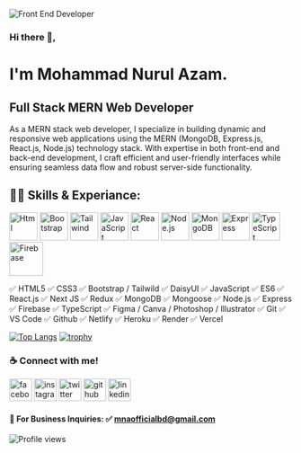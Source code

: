 ![Front End Developer](https://i.ibb.co/p1dd1dJ/Linked-In-banner.jpg)

### Hi there 👋,
# I'm Mohammad Nurul Azam.
## Full Stack MERN Web Developer
As a MERN stack web developer, I specialize in building dynamic and responsive web applications using the MERN (MongoDB, Express.js, React.js, Node.js) technology stack. With expertise in both front-end and back-end development, I craft efficient and user-friendly interfaces while ensuring seamless data flow and robust server-side functionality.

## 👨‍💻 Skills & Experiance: 

<img src='https://i.ibb.co/CzCBpTH/Html.png' alt='Html' height='50'> <img src='https://i.ibb.co/nQWTQj0/Bootstrap.png' alt='Bootstrap' height='50'> <img src='https://i.ibb.co/bNk65q4/Tailwind.png' alt='Tailwind' height='50'> <img src='https://i.ibb.co/v1TJvsQ/java-Script.png' alt='JavaScript' height='50'> <img src='https://i.ibb.co/r35WXpY/React.png' alt='React' height='50'> <img src='https://i.ibb.co/25kVJ89/Node-js.png' alt='Node.js' height='50'> <img src='https://i.ibb.co/g7bXq1g/Mongo.png' alt='MongoDB' height='50'> <img src='https://i.ibb.co/GcyBL8L/Express.png' alt='Express' height='50'> <img src='https://i.ibb.co/gjW6BLK/Type-Script.png' alt='TypeScript' height='50'> <img src='https://felgo.com/doc/images/logo-firebase.png' alt='Firebase' height='60'>

✅ HTML5  ✅ CSS3  ✅ Bootstrap / Tailwild  ✅ DaisyUI  ✅ JavaScript  ✅ ES6  ✅ React.js  ✅ Next JS  ✅ Redux  ✅ MongoDB  ✅ Mongoose  ✅ Node.js  ✅ Express  ✅ Firebase ✅ TypeScript  ✅ Figma / Canva / Photoshop / Illustrator  ✅ Git  ✅ VS Code  ✅ Github  ✅ Netlify  ✅ Heroku  ✅ Render  ✅ Vercel  

[![Top Langs](https://github-readme-stats.vercel.app/api/top-langs/?username=nurulazam-dev)](https://github.com/anuraghazra/github-readme-stats)
[![trophy](https://github-profile-trophy.vercel.app/?username=nurulazam-dev)](https://github.com/ryo-ma/github-profile-trophy)
### ☕ Connect with me!
[<img src='https://camo.githubusercontent.com/2d1ffa69dd491ebeca01b2098cf8233dd09950ff5895abccd5b455ca442abc59/68747470733a2f2f696d672e736869656c64732e696f2f62616467652f46616365626f6f6b2d3138373746323f7374796c653d666f722d7468652d6261646765266c6f676f3d66616365626f6f6b266c6f676f436f6c6f723d7768697465' alt='facebook' height='40'>](https://www.facebook.com/mnaofficialbd)  [<img src='https://camo.githubusercontent.com/b3d4671768bd0f9b6c8f410a25a96e0c5a4d135208d8910461e986f97e7985ab/68747470733a2f2f696d672e736869656c64732e696f2f62616467652f496e7374616772616d2d4534343035463f7374796c653d666f722d7468652d6261646765266c6f676f3d696e7374616772616d266c6f676f436f6c6f723d7768697465' alt='instagram' height='40'>](https://www.instagram.com/mnaofficialbd/)  [<img src='https://camo.githubusercontent.com/5d03c86f6a75f7cbe80d135d9162fbf6dc46a31253cf30a8e9bb8279b4d574d3/68747470733a2f2f696d672e736869656c64732e696f2f62616467652f547769747465722d3144413146323f7374796c653d666f722d7468652d6261646765266c6f676f3d74776974746572266c6f676f436f6c6f723d7768697465' alt='twitter' height='40'>](https://twitter.com/mnaofficialbd)  [<img src='https://camo.githubusercontent.com/bd2bd127c104ba5c98bb12c70801b075aee1f040009089510f69554300e7ff41/68747470733a2f2f696d672e736869656c64732e696f2f62616467652f4769742d4630353033323f7374796c653d666f722d7468652d6261646765266c6f676f3d676974266c6f676f436f6c6f723d7768697465' alt='github' height='40'>](https://github.com/mnaofficialbd)
[<img src='https://camo.githubusercontent.com/a80d00f23720d0bc9f55481cfcd77ab79e141606829cf16ec43f8cacc7741e46/68747470733a2f2f696d672e736869656c64732e696f2f62616467652f4c696e6b6564496e2d3030373742353f7374796c653d666f722d7468652d6261646765266c6f676f3d6c696e6b6564696e266c6f676f436f6c6f723d7768697465' alt='linkedin' height='40'>](https://www.linkedin.com/in/mnaofficialbd/) 

#### 📧 For Business Inquiries: ✅ mnaofficialbd@gmail.com
![Profile views](https://gpvc.arturio.dev/nurulazam-dev)  

